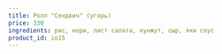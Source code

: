 ```yaml
---
title: Ролл "Сендвич" (угорь)
price: 330
ingredients: рис, нори, лист салата, кунжут, сыр, яки соус
product_id: io15
---
```



